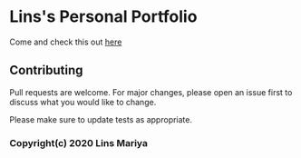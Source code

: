 
# Lins's Personal Portfolio

Come and check this out [here](https://linsmariya.githun.io)

## Contributing
Pull requests are welcome. For major changes, please open an issue first to discuss what you would like to change.

Please make sure to update tests as appropriate.



### Copyright(c) 2020 Lins Mariya


